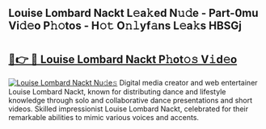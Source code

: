 ## Louise Lombard Nackt L𝚎a𝚔ed N𝚞𝚍e - Part-0mu Vi𝚍𝚎o P𝚑𝚘tos - H𝚘𝚝 O𝚗𝚕yf𝚊ns L𝚎a𝚔s HBSGj

# <h2><a href="http://kfat4t.oniu.top/?m=Louise+Lombard+Nackt">🔗👉 🔴 Louise Lombard Nackt P𝚑ot𝚘𝚜 V𝚒d𝚎o</a></h2>

[![Louise Lombard Nackt Nu𝚍e𝚜](https://i.imgur.com/0qMVB7G.gif)](http://kfat4t.oniu.top/?m=Louise+Lombard+Nackt)
Digital media creator and web entertainer Louise Lombard Nackt, known for distributing dance and lifestyle knowledge through solo and collaborative dance presentations and short videos. Skilled impressionist Louise Lombard Nackt, celebrated for their remarkable abilities to mimic various voices and accents.  
